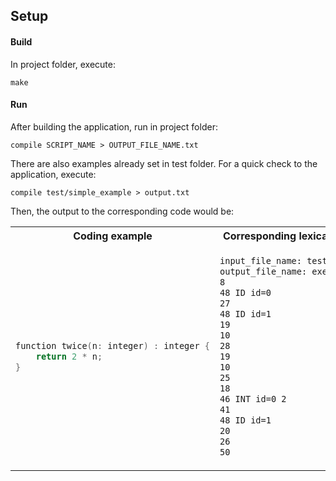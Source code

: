 ## Setup
#### Build
In project folder, execute:

`make`

#### Run
After building the application, run in project folder:

`compile SCRIPT_NAME > OUTPUT_FILE_NAME.txt`

There are also examples already set in test folder. For a quick check to the application, execute:

`compile test/simple_example > output.txt`

Then, the output to the corresponding code would be:



<table>
<tr>
<th>Coding example </th>
<th>Corresponding lexical tokens output</th>
</tr>
<tr>
<td>


```C++
function twice(n: integer) : integer {
	return 2 * n;
}
```


</td>
<td>

```txt
input_file_name: test/simple_example
output_file_name: executavel
8 
48 ID id=0 
27 
48 ID id=1 
19 
10 
28 
19 
10 
25 
18 
46 INT id=0 2 
41 
48 ID id=1 
20 
26 
50 